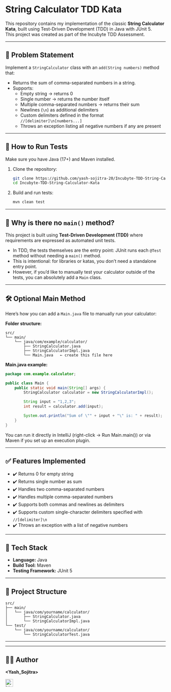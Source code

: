 # String Calculator TDD Kata

This repository contains my implementation of the classic **String Calculator Kata**, built using Test-Driven Development (TDD) in Java with JUnit 5.  
This project was created as part of the Incubyte TDD Assessment.

---

## 📖 Problem Statement

Implement a `StringCalculator` class with an `add(String numbers)` method that:
- Returns the sum of comma-separated numbers in a string.
- Supports:
  - Empty string → returns 0
  - Single number → returns the number itself
  - Multiple comma-separated numbers → returns their sum
  - Newlines (`\n`) as additional delimiters
  - Custom delimiters defined in the format `//[delimiter]\n[numbers...]`
  - Throws an exception listing all negative numbers if any are present

---

## 🚀 How to Run Tests

Make sure you have Java (17+) and Maven installed.

1. Clone the repository:
   ```bash
   git clone https://github.com/yash-sojitra-20/Incubyte-TDD-String-Calculator-Kata.git
   cd Incubyte-TDD-String-Calculator-Kata
   ````
2. Build and run tests:

   ```bash
   mvn clean test
   ```

---

## 🤔 Why is there no `main()` method?

This project is built using **Test-Driven Development (TDD)** where requirements are expressed as automated unit tests.

* In TDD, the tests themselves are the entry point: JUnit runs each `@Test` method without needing a `main()` method.
* This is intentional: for libraries or katas, you don’t need a standalone entry point.
* However, if you’d like to manually test your calculator outside of the tests, you can absolutely add a `Main` class.

---

## 🛠️ Optional Main Method

Here’s how you can add a `Main.java` file to manually run your calculator:

**Folder structure:**

```
src/
└── main/
    └── java/com/example/calculator/
        ├── StringCalculator.java
        ├── StringCalculatorImpl.java
        └── Main.java   ← create this file here
```

**Main.java example:**

```java
package com.example.calculator;

public class Main {
    public static void main(String[] args) {
        StringCalculator calculator = new StringCalculatorImpl();

        String input = "1,2,3";
        int result = calculator.add(input);

        System.out.println("Sum of \"" + input + "\" is: " + result);
    }
}
```

You can run it directly in IntelliJ (right-click → Run Main.main()) or via Maven if you set up an execution plugin.

---

## ✅ Features Implemented

* ✔️ Returns 0 for empty string
* ✔️ Returns single number as sum
* ✔️ Handles two comma-separated numbers
* ✔️ Handles multiple comma-separated numbers
* ✔️ Supports both commas and newlines as delimiters
* ✔️ Supports custom single-character delimiters specified with `//[delimiter]\n`
* ✔️ Throws an exception with a list of negative numbers

---

## 🔨 Tech Stack

* **Language:** Java
* **Build Tool:** Maven
* **Testing Framework:** JUnit 5

---

## 📂 Project Structure

```
src/
├── main/
│   └── java/com/yourname/calculator/
│       ├── StringCalculator.java
│       └── StringCalculatorImpl.java
└── test/
    └── java/com/yourname/calculator/
        └── StringCalculatorTest.java
```

---
---

## 👨‍💻 Author

**<Yash_Sojitra>**

<a href="https://www.linkedin.com/in/yash-sojitra-918107256/" target="_blank">
  <img src="https://cdn.jsdelivr.net/gh/devicons/devicon/icons/linkedin/linkedin-original.svg" alt="LinkedIn" width="24" />
</a>
